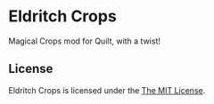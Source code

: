 # Eldritch Crops

Magical Crops mod for Quilt, with a twist!

## License

Eldritch Crops is licensed under the [The MIT License](./LICENSE).

